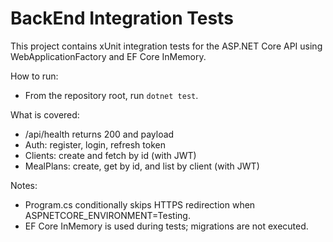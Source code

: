 # BackEnd Integration Tests

This project contains xUnit integration tests for the ASP.NET Core API using WebApplicationFactory and EF Core InMemory.

How to run:
- From the repository root, run `dotnet test`.

What is covered:
- /api/health returns 200 and payload
- Auth: register, login, refresh token
- Clients: create and fetch by id (with JWT)
- MealPlans: create, get by id, and list by client (with JWT)

Notes:
- Program.cs conditionally skips HTTPS redirection when ASPNETCORE_ENVIRONMENT=Testing.
- EF Core InMemory is used during tests; migrations are not executed.
